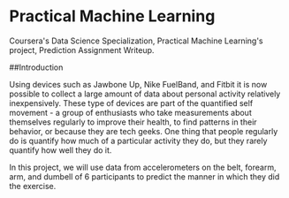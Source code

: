 # Practical Machine Learning

Coursera's Data Science Specialization, Practical Machine Learning's project, Prediction Assignment Writeup.

##Introduction

Using devices such as Jawbone Up, Nike FuelBand, and Fitbit it is now possible to collect a large amount of data 
about personal activity relatively inexpensively. These type of devices are part of the quantified self movement - 
a group of enthusiasts who take measurements about themselves regularly to improve their health, to find patterns in
their behavior, or because they are tech geeks. One thing that people regularly do is quantify how much of a particular
activity they do, but they rarely quantify how well they do it.

In this project, we will use data from accelerometers on the belt, forearm, arm, and dumbell of 6 participants to 
predict the manner in which they did the exercise.
